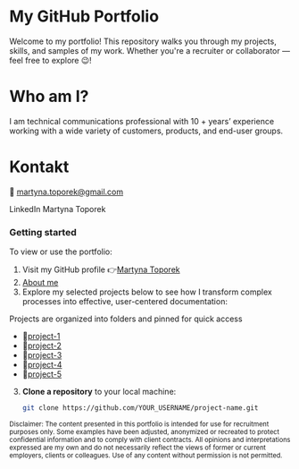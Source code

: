 # My GitHub Portfolio 
Welcome to my portfolio! This repository walks you through my projects, skills, and samples of my work. Whether you're a recruiter or collaborator — feel free to explore 😉!

# Who am I?
I am technical communications professional with 10 + years’ experience working with a wide variety of customers, products, and end-user groups.

# Kontakt
📨 martyna.toporek@gmail.com

LinkedIn Martyna Toporek

### Getting started
To view or use the portfolio:
1. Visit my GitHub profile 👉[Martyna Toporek](https://github.com/martynasarpkaya/martynatoporek.github.io)
2. [About me](about.md)
3. Explore my selected projects below to see how I transform complex processes into effective, user-centered documentation:
   
Projects are organized into folders and pinned for quick access
- 📁[project-1](project-1/README.md)
- 📁[project-2](project-2/README.md)
- 📁[project-3](project-3/README.md)
- 📁[project-4](project-4/README.md)
- 📁[project-5](project-5/README.md)
  
3. **Clone a repository** to your local machine:
   ```bash
   git clone https://github.com/YOUR_USERNAME/project-name.git

<sub>
Disclaimer:
The content presented in this portfolio is intended for use for recruitment purposes only. Some examples have been adjusted, anonymized or recreated to protect confidential information and to comply with client contracts.
All opinions and interpretations expressed are my own and do not necessarily reflect the views of former or current employers, clients or colleagues.
Use of any content without permission is not permitted.
</sub>

 
